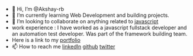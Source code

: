 - 👋 Hi, I’m @Akshay-rb
- 🌱 I’m currently learning Web Development and building projects.
- 💞️ I’m looking to collaborate on anything related to [javascript](https://camo.githubusercontent.com/8b8acb695825952633084168a29de989414d678ec8f4dbc6ce3a9d33cc830bd2/68747470733a2f2f696d672e69636f6e73382e636f6d2f636f6c6f722f3134342f3030303030302f6a6176617363726970742e706e67)
- work experience : I have worked as a javascript fullstack developer and an automation test developer. Was part of the framework building team.  
- Here is a link to my [portfolio](https://bijapurakshay.netlify.app/)
- 📫 How to reach me [linkedIn](https://www.linkedin.com/in/akshay-r-bijapur-3548039a/) [github](https://github.com/Akshay-rb) [twitter](https://twitter.com/akshaybijapur)

<!---
Akshay-rb/Akshay-rb is a ✨ special ✨ repository because its `README.md` (this file) appears on your GitHub profile.
You can click the Preview link to take a look at your changes.
--->
